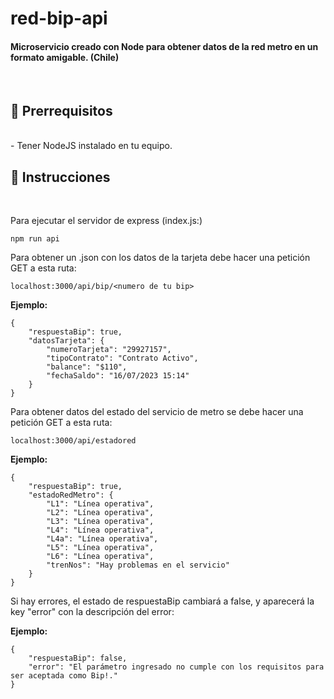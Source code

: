 # red-bip-api
<h4> Microservicio creado con Node para obtener datos de la red metro en un formato amigable. (Chile) </h4>
<br>

<h2> 📝 Prerrequisitos </h2>
<br>
    - Tener NodeJS instalado en tu equipo.

<h2> 📝 Instrucciones </h2>
<br>
<p> Para ejecutar el servidor de express (index.js:)  </p>

```
npm run api
```

<p> Para obtener un .json con los datos de la tarjeta debe hacer una petición GET a esta ruta: <p>

```
localhost:3000/api/bip/<numero de tu bip>
```

<strong>Ejemplo:</strong>

```
{
    "respuestaBip": true,
    "datosTarjeta": {
        "numeroTarjeta": "29927157",
        "tipoContrato": "Contrato Activo",
        "balance": "$110",
        "fechaSaldo": "16/07/2023 15:14"
    }
}
```

<p> Para obtener datos del estado del servicio de metro se debe hacer una petición GET a esta ruta: <p>

```
localhost:3000/api/estadored
```

<strong>Ejemplo:</strong>

```
{
    "respuestaBip": true,
    "estadoRedMetro": {
        "L1": "Línea operativa",
        "L2": "Línea operativa",
        "L3": "Línea operativa",
        "L4": "Línea operativa",
        "L4a": "Línea operativa",
        "L5": "Línea operativa",
        "L6": "Línea operativa",
        "trenNos": "Hay problemas en el servicio"
    }
}
```

<p> Si hay errores, el estado de respuestaBip cambiará a false, y aparecerá la key "error" con la descripción del error:  </p>
<strong>Ejemplo:</strong>

```
{
    "respuestaBip": false,
    "error": "El parámetro ingresado no cumple con los requisitos para ser aceptada como Bip!."
}
```






